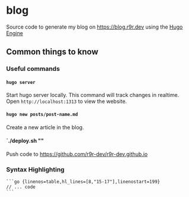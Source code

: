 # blog
Source code to generate my blog on https://blog.r9r.dev using the [Hugo Engine](https://gohugo.io/)

## Common things to know

### Useful commands

#### `hugo server`

Start hugo server locally. This command will track changes in realtime. Open `http://localhost:1313` to view the website.

#### `hugo new posts/post-name.md`

Create a new article in the blog.

#### `./deploy.sh "<optional reason>"

Push code to https://github.com/r9r-dev/r9r-dev.github.io

### Syntax Highlighting

````
```go {linenos=table,hl_lines=[8,"15-17"],linenostart=199}
// ... code
```
````
